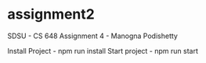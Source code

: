 # assignment2

SDSU - CS 648 Assignment 4
    - Manogna Podishetty

Install Project
    - npm run install
Start project
    -  npm run start
